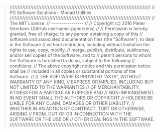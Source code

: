 > /////////////////////////////////////////////////////////////////////////////////////////
> //                PG Software Solutions - Monad Utilities
> /////////////////////////////////////////////////////////////////////////////////////////
> // The MIT License:
> // ----------------
> // 
> // Copyright (c) 2016 Pieter Geerkens (GitHub username: pgeerkens)
> // 
> // Permission is hereby granted, free of charge, to any person obtaining a copy of this
> // software and associated documentation files (the "Software"), to deal in the Software
> // without restriction, including without limitation the rights to use, copy, modify, 
> // merge, publish, distribute, sublicense, and/or sell copies of the Software, and to 
> // permit persons to whom the Software is furnished to do so, subject to the following 
> // conditions:
> //     The above copyright notice and this permission notice shall be 
> //     included in all copies or substantial portions of the Software.
> // 
> //     THE SOFTWARE IS PROVIDED "AS IS", WITHOUT WARRANTY OF ANY KIND,
> //     EXPRESS OR IMPLIED, INCLUDING BUT NOT LIMITED TO THE WARRANTIES
> //     OF MERCHANTABILITY, FITNESS FOR A PARTICULAR PURPOSE AND 
> //     NON-INFRINGEMENT. IN NO EVENT SHALL THE AUTHORS OR COPYRIGHT 
> //     HOLDERS BE LIABLE FOR ANY CLAIM, DAMAGES OR OTHER LIABILITY, 
> //     WHETHER IN AN ACTION OF CONTRACT, TORT OR OTHERWISE, ARISING 
> //     FROM, OUT OF OR IN CONNECTION WITH THE SOFTWARE OR THE USE OR 
> //     OTHER DEALINGS IN THE SOFTWARE.
> /////////////////////////////////////////////////////////////////////////////////////////
